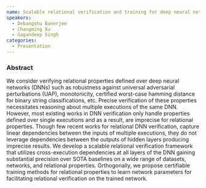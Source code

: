 ```yaml
---
name: Scalable relational verification and training for deep neural networks
speakers:
  - Debangshu Banerjee
  - Changming Xu
  - Gagandeep Singh
categories:
  - Presentation
---
```


### Abstract

We consider verifying relational properties defined over deep neural networks (DNNs) such as robustness against universal adversarial perturbations (UAP), monotonicity, certified worst-case hamming distance for binary string classifications, etc. Precise verification of these properties necessitates reasoning about multiple executions of the same DNN. However, most existing works in DNN verification only handle properties defined over single executions and as a result, are imprecise for relational properties. Though few recent works for relational DNN verification, capture linear dependencies between the inputs of multiple executions, they do not leverage dependencies between the outputs of hidden layers producing imprecise results. We develop a scalable relational verification framework that utilizes cross-execution dependencies at all layers of the DNN gaining substantial precision over SOTA baselines on a wide range of datasets, networks, and relational properties. Orthogonally, we propose certifiable training methods for relational properties to learn network parameters for facilitating relational verification on the trained network.
